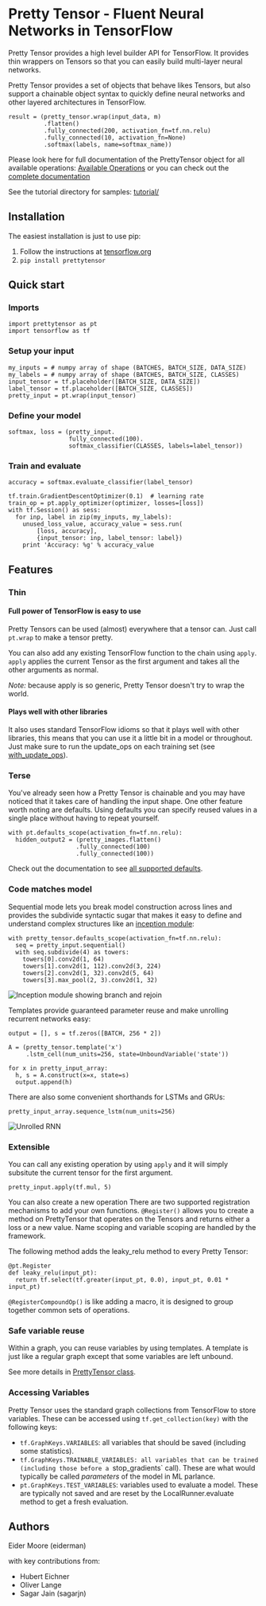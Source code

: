 # Pretty Tensor - Fluent Neural Networks in TensorFlow

Pretty Tensor provides a high level builder API for TensorFlow. It provides
thin wrappers on Tensors so that you can easily build multi-layer neural
networks.

Pretty Tensor provides a set of objects that behave likes Tensors, but also
support a chainable object syntax to quickly define neural networks
and other layered architectures in TensorFlow.

    result = (pretty_tensor.wrap(input_data, m)
              .flatten()
              .fully_connected(200, activation_fn=tf.nn.relu)
              .fully_connected(10, activation_fn=None)
              .softmax(labels, name=softmax_name))

Please look here for full documentation of the PrettyTensor object for all
available operations:
[Available Operations](docs/PrettyTensor.md) or you can check out the [complete
documentation](docs/pretty_tensor_top_level.md)

See the tutorial directory for samples:
[tutorial/](prettytensor/tutorial/)

## Installation

The easiest installation is just to use pip:

1. Follow the instructions at
    [tensorflow.org](https://www.tensorflow.org/versions/master/get_started/os_setup.html#pip_install)
2. `pip install prettytensor`


## Quick start

### Imports
    import prettytensor as pt
    import tensorflow as tf

### Setup your input
    my_inputs = # numpy array of shape (BATCHES, BATCH_SIZE, DATA_SIZE)
    my_labels = # numpy array of shape (BATCHES, BATCH_SIZE, CLASSES)
    input_tensor = tf.placeholder([BATCH_SIZE, DATA_SIZE])
    label_tensor = tf.placeholder([BATCH_SIZE, CLASSES])
    pretty_input = pt.wrap(input_tensor)

### Define your model
    softmax, loss = (pretty_input.
                     fully_connected(100).
                     softmax_classifier(CLASSES, labels=label_tensor))

### Train and evaluate
    accuracy = softmax.evaluate_classifier(label_tensor)

    tf.train.GradientDescentOptimizer(0.1)  # learning rate
    train_op = pt.apply_optimizer(optimizer, losses=[loss])
    with tf.Session() as sess:
      for inp, label in zip(my_inputs, my_labels):
        unused_loss_value, accuracy_value = sess.run(
            [loss, accuracy],
            {input_tensor: inp, label_tensor: label})
        print 'Accuracy: %g' % accuracy_value

## Features

### Thin

#### Full power of TensorFlow is easy to use

Pretty Tensors can be used (almost) everywhere that a tensor can.  Just call
`pt.wrap` to make a tensor pretty.

You can also add any existing TensorFlow function to the chain using `apply`.
`apply` applies the current Tensor as the first argument and takes all the other
arguments as normal.

*Note:* because apply is so generic, Pretty Tensor doesn't try to wrap the
world.

#### Plays well with other libraries

It also uses standard TensorFlow idioms so that it plays well with other
libraries, this means that you can use it a little bit in a model or throughout.
Just make sure to run the update_ops on each training set
(see [with_update_ops](docs/pretty_tensor_top_level.md#with_update_ops)).

### Terse

You've already seen how a Pretty Tensor is chainable and you may have noticed
that it takes care of handling the input shape.  One other feature worth noting
are defaults.  Using defaults you can specify reused values in a single place
without having to repeat yourself.

    with pt.defaults_scope(activation_fn=tf.nn.relu):
      hidden_output2 = (pretty_images.flatten()
                       .fully_connected(100)
                       .fully_connected(100))

Check out the documentation to see
[all supported defaults](docs/pretty_tensor_top_level.md#defaults_scope).

### Code matches model

Sequential mode lets you break model construction across lines and provides
the subdivide syntactic sugar that makes it easy to define and understand
complex structures like an [inception module](http://arxiv.org/abs/1409.4842):


    with pretty_tensor.defaults_scope(activation_fn=tf.nn.relu):
      seq = pretty_input.sequential()
      with seq.subdivide(4) as towers:
        towers[0].conv2d(1, 64)
        towers[1].conv2d(1, 112).conv2d(3, 224)
        towers[2].conv2d(1, 32).conv2d(5, 64)
        towers[3].max_pool(2, 3).conv2d(1, 32)

![Inception module showing branch and rejoin](inception_module.png)

Templates provide guaranteed parameter reuse and make unrolling recurrent
networks easy:

    output = [], s = tf.zeros([BATCH, 256 * 2])

    A = (pretty_tensor.template('x')
         .lstm_cell(num_units=256, state=UnboundVariable('state'))

    for x in pretty_input_array:
      h, s = A.construct(x=x, state=s)
      output.append(h)

There are also some convenient shorthands for LSTMs and GRUs:

    pretty_input_array.sequence_lstm(num_units=256)

![Unrolled RNN](unrolled_lstm.png)

### Extensible

You can call any existing operation by using `apply` and it will simply
subsitute the current tensor for the first argument.

    pretty_input.apply(tf.mul, 5)

You can also create a new operation  There are two supported registration
mechanisms to add your own functions. `@Register()` allows you to create a
method on PrettyTensor that operates on the Tensors and returns either a loss or
a new value. Name scoping and variable scoping are handled by the framework.

The following method adds the leaky_relu method to every Pretty Tensor:

    @pt.Register
    def leaky_relu(input_pt):
      return tf.select(tf.greater(input_pt, 0.0), input_pt, 0.01 * input_pt)


`@RegisterCompoundOp()` is like adding a macro, it is designed to group together
common sets of operations.

### Safe variable reuse

Within a graph, you can reuse variables by using templates.  A template is
just like a regular graph except that some variables are left unbound.

See more details in [PrettyTensor class](docs/PrettyTensor.md).

### Accessing Variables

Pretty Tensor uses the standard graph collections from TensorFlow to store variables.  These can be accessed using `tf.get_collection(key)` with the following keys:

* `tf.GraphKeys.VARIABLES`: all variables that should be saved (including some statistics).
* `tf.GraphKeys.TRAINABLE_VARIABLES: all variables that can be trained (including those before a `stop_gradients` call). These are what would typically be called *parameters* of the model in ML parlance.
* `pt.GraphKeys.TEST_VARIABLES`: variables used to evaluate a model. These are typically not saved and are reset by the LocalRunner.evaluate method to get a fresh evaluation.

## Authors

Eider Moore (eiderman)

with key contributions from:

* Hubert Eichner
* Oliver Lange
* Sagar Jain (sagarjn)
